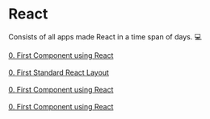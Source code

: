
# React 
Consists of all apps made React in a time span of days. 💻

<a href="0.First_Component" target="_blank">0. First Component using React</a></br></br>
<a href="1.stadard_react_layout" target="_blank">0. First Standard React Layout</a></br></br>
<a href="0.First_Component" target="_blank">0. First Component using React</a></br></br>
<a href="0.First_Component" target="_blank">0. First Component using React</a></br></br>

